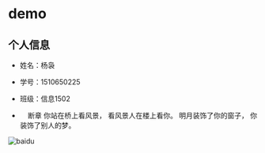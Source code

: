 # demo
## 个人信息
* 姓名：杨袅
* 学号：1510650225
* 班级：信息1502

*     断章
     你站在桥上看风景， 
 看风景人在楼上看你。 
 明月装饰了你的窗子， 
 你装饰了别人的梦。
 
 
![baidu](http://www.baidu.com/img/bdlogo.gif "百度logo")

